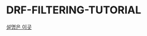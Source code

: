 # DRF-FILTERING-TUTORIAL

[설명은 이곳](https://github.com/teachmesomething2580/TIL/blob/master/django/DRF%20Filtering.md)
